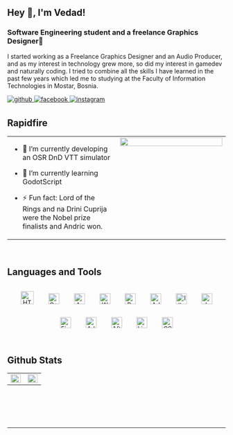## Hey 👋, I'm Vedad!  
  



### Software Engineering student and a freelance Graphics Designer🚀  
I started working as a Freelance Graphics Designer and an Audio Producer, and as my interest in technology grew more, so did my interest in gamedev and naturally coding. I tried to combine all the skills I have learned in the past few years which led me to studying at the Faculty of Information Technologies in Mostar, Bosnia.

  

<a href="https://github.com/VedadTr" target="_blank">
<img src=https://img.shields.io/badge/github-%2324292e.svg?&style=for-the-badge&logo=github&logoColor=white alt=github style="margin-bottom: 5px;" />
</a>
<a href="https://www.facebook.com/VedadTraljo" target="_blank">
<img src=https://img.shields.io/badge/facebook-%232E87FB.svg?&style=for-the-badge&logo=facebook&logoColor=white alt=facebook style="margin-bottom: 5px;" />
</a>
<a href="https://www.instagram.com/vedad_trl" target="_blank">
<img src=https://img.shields.io/badge/instagram-%23000000.svg?&style=for-the-badge&logo=instagram&logoColor=white alt=instagram style="margin-bottom: 5px;" />
</a>  
  

<br/>  


## Rapidfire  
<table><tr><td valign="top" width="50%">

- 🔭 I’m currently developing an OSR DnD VTT simulator
  

- 🌱 I’m currently learning GodotScript
  

- ⚡ Fun fact: Lord of the Rings and na Drini Cuprija were the Nobel prize finalists and Andric won.  


</td><td valign="top" width="50%">

<div align="center">
<img src="https://rishavanand.github.io/static/images/greetings.gif" align="center" style="width: 100%" />
</div>  


</td></tr></table>  

<br/>  


## Languages and Tools  
<div align="center">  
<img style="margin: 15px" src="https://profilinator.rishav.dev/skills-assets/html5-original-wordmark.svg" alt="HTML5" height="30" />  
<img style="margin: 15px" src="https://profilinator.rishav.dev/skills-assets/cplusplus-original.svg" alt="C++" height="25" />  
<img style="margin: 15px" src="https://profilinator.rishav.dev/skills-assets/arduino.png" alt="Arduino" height="25" />  
<img style="margin: 15px" src="https://profilinator.rishav.dev/skills-assets/wordpress.png" alt="WordPress" height="25" />  
<img style="margin: 15px" src="https://profilinator.rishav.dev/skills-assets/adobepremierepro.png" alt="Premiere Pro" height="25" />  
<img style="margin: 15px" src="https://profilinator.rishav.dev/skills-assets/adobeindesign.svg" alt="Adobe InDesign" height="25" />  
<img style="margin: 15px" src="https://profilinator.rishav.dev/skills-assets/adobe_illustrator-icon.svg" alt="Illustrator" height="25" />  
<img style="margin: 15px" src="https://profilinator.rishav.dev/skills-assets/javascript-original.svg" alt="JavaScript" height="25" />  
<img style="margin: 15px" src="https://profilinator.rishav.dev/skills-assets/figma-icon.svg" alt="Figma" height="25" />  
<img style="margin: 15px" src="https://profilinator.rishav.dev/skills-assets/adobexd.png" alt="Adobe XD" height="25" />  
<img style="margin: 15px" src="https://profilinator.rishav.dev/skills-assets/aftereffects.png" alt="After Effects" height="25" />  
<img style="margin: 15px" src="https://profilinator.rishav.dev/skills-assets/lightroom.png" alt="Lightroom" height="25" />  
<img style="margin: 15px" src="https://profilinator.rishav.dev/skills-assets/css3-original-wordmark.svg" alt="CSS3" height="25" />  
</div>  

<br/>  


## Github Stats  
<table><tr><td valign="top" width="50%">

<img src="https://github-readme-stats.vercel.app/api?username=VedadTr&show_icons=true&count_private=true&hide_border=true" align="left" style="width: 100%" />

</td><td valign="top" width="50%">

<img src="https://github-readme-stats.vercel.app/api/top-langs/?username=VedadTr&hide_border=true&layout=compact" align="left" style="width: 100%" />

</td></tr></table>  

<br/>  

  

<br/>  

  

<br/>  


<br />

----

